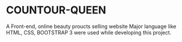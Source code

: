 # COUNTOUR-QUEEN
A Front-end, online beauty proucts selling website
Major language like HTML, CSS, BOOTSTRAP 3 were used while developing this project.

